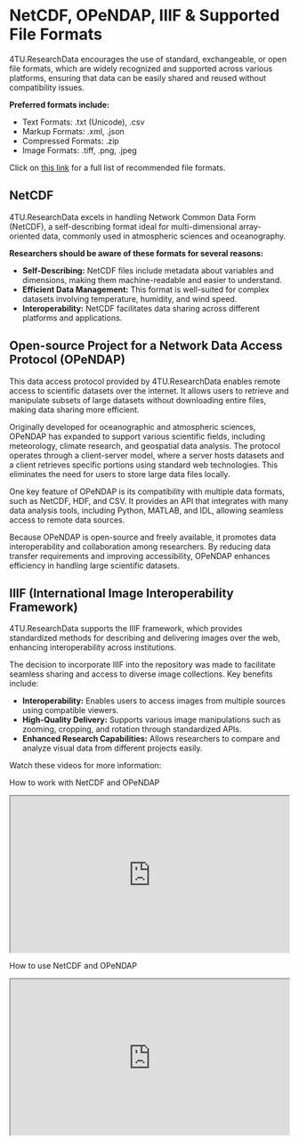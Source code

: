 # NetCDF, OPeNDAP, IIIF & Supported File Formats

<style>
    .responsive-iframe-container {
        position: relative;
        overflow: hidden;
        padding-top: 56.25%; /* 16:9 Aspect Ratio */
        width: 100%;
    }

    .responsive-iframe-container iframe {
        position: absolute;
        top: 0;
        left: 0;
        width: 100%;
        height: 100%;
    }
    
    /* Add this block to centralize the caption */
    .caption {
        text-align: center;
        font-style: italic;
        margin-top: 8px;
        color: #666;
    }
</style>

4TU.ResearchData encourages the use of standard, exchangeable, or open file formats, which are widely recognized and supported across various platforms, ensuring that data can be easily shared and reused without compatibility issues. 

**Preferred formats include:**

* Text Formats: .txt (Unicode), .csv
* Markup Formats: .xml, .json
* Compressed Formats: .zip
* Image Formats: .tiff, .png, .jpeg

Click on [this link](https://data.4tu.nl/s/documents/Preferred_File_Formats_2023.pdf) for a full list of recommended file formats.

## NetCDF

4TU.ResearchData excels in handling Network Common Data Form (NetCDF), a self-describing format ideal for multi-dimensional array-oriented data, commonly used in atmospheric sciences and oceanography. 

**Researchers should be aware of these formats for several reasons:**

* **Self-Describing:** NetCDF files include metadata about variables and dimensions, making them machine-readable and easier to understand.
* **Efficient Data Management:** This format is well-suited for complex datasets involving temperature, humidity, and wind speed.
* **Interoperability:** NetCDF facilitates data sharing across different platforms and applications.

## Open-source Project for a Network Data Access Protocol (OPeNDAP)

This data access protocol provided by 4TU.ResearchData enables remote access to scientific datasets over the internet. It allows users to retrieve and manipulate subsets of large datasets without downloading entire files, making data sharing more efficient.

Originally developed for oceanographic and atmospheric sciences, OPeNDAP has expanded to support various scientific fields, including meteorology, climate research, and geospatial data analysis. The protocol operates through a client-server model, where a server hosts datasets and a client retrieves specific portions using standard web technologies. This eliminates the need for users to store large data files locally.

One key feature of OPeNDAP is its compatibility with multiple data formats, such as NetCDF, HDF, and CSV. It provides an API that integrates with many data analysis tools, including Python, MATLAB, and IDL, allowing seamless access to remote data sources.

Because OPeNDAP is open-source and freely available, it promotes data interoperability and collaboration among researchers. By reducing data transfer requirements and improving accessibility, OPeNDAP enhances efficiency in handling large scientific datasets.

## IIIF (International Image Interoperability Framework)

4TU.ResearchData supports the IIIF framework, which provides standardized methods for describing and delivering images over the web, enhancing interoperability across institutions. 

The decision to incorporate IIIF into the repository was made to facilitate seamless sharing and access to diverse image collections. Key benefits include:

* **Interoperability:** Enables users to access images from multiple sources using compatible viewers.
* **High-Quality Delivery:** Supports various image manipulations such as zooming, cropping, and rotation through standardized APIs.
* **Enhanced Research Capabilities:** Allows researchers to compare and analyze visual data from different projects easily.

Watch these videos for more information:

How to work with NetCDF and OPeNDAP

<div class="responsive-iframe-container">
    <iframe src="https://www.youtube.com/embed/vVhH3kp9m4M" allowfullscreen="allowfullscreen" allow="autoplay *; geolocation *; microphone *; camera *; midi *; encrypted-media *"></iframe>
</div>

How to use NetCDF and OPeNDAP

<div class="responsive-iframe-container">
    <iframe src="https://www.youtube.com/embed/hVaH02jW7aA" allowfullscreen="allowfullscreen" allow="autoplay *; geolocation *; microphone *; camera *; midi *; encrypted-media *"></iframe>
</div>
